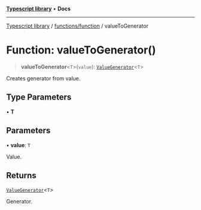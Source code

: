[**Typescript library**](../../../index.md) • **Docs**

***

[Typescript library](../../../modules.md) / [functions/function](../index.md) / valueToGenerator

# Function: valueToGenerator()

> **valueToGenerator**\<`T`\>(`value`): [`ValueGenerator`](../interfaces/ValueGenerator.md)\<`T`\>

Creates generator from value.

## Type Parameters

• **T**

## Parameters

• **value**: `T`

Value.

## Returns

[`ValueGenerator`](../interfaces/ValueGenerator.md)\<`T`\>

Generator.
